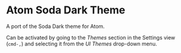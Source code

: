 # Atom Soda Dark Theme

A port of the Soda Dark theme for Atom.

Can be activated by going to the _Themes_ section in the Settings view (`cmd-,`) and selecting it from the
_UI Themes_ drop-down menu.
